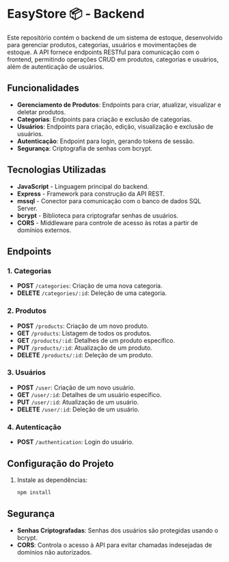 # EasyStore 📦 - Backend

Este repositório contém o backend de um sistema de estoque, desenvolvido para gerenciar produtos, categorias, usuários e movimentações de estoque. A API fornece endpoints RESTful para comunicação com o frontend, permitindo operações CRUD em produtos, categorias e usuários, além de autenticação de usuários.

## Funcionalidades

- **Gerenciamento de Produtos**: Endpoints para criar, atualizar, visualizar e deletar produtos.
- **Categorias**: Endpoints para criação e exclusão de categorias.
- **Usuários**: Endpoints para criação, edição, visualização e exclusão de usuários.
- **Autenticação**: Endpoint para login, gerando tokens de sessão.
- **Segurança**: Criptografia de senhas com bcrypt.

## Tecnologias Utilizadas

- **JavaScript** - Linguagem principal do backend.
- **Express** - Framework para construção da API REST.
- **mssql** - Conector para comunicação com o banco de dados SQL Server.
- **bcrypt** - Biblioteca para criptografar senhas de usuários.
- **CORS** - Middleware para controle de acesso às rotas a partir de domínios externos.

## Endpoints

### 1. **Categorias**
   - **POST** `/categories`: Criação de uma nova categoria.
   - **DELETE** `/categories/:id`: Deleção de uma categoria.

### 2. **Produtos**
   - **POST** `/products`: Criação de um novo produto.
   - **GET** `/products`: Listagem de todos os produtos.
   - **GET** `/products/:id`: Detalhes de um produto específico.
   - **PUT** `/products/:id`: Atualização de um produto.
   - **DELETE** `/products/:id`: Deleção de um produto.

### 3. **Usuários**
   - **POST** `/user`: Criação de um novo usuário.
   - **GET** `/user/:id`: Detalhes de um usuário específico.
   - **PUT** `/user/:id`: Atualização de um usuário.
   - **DELETE** `/user/:id`: Deleção de um usuário.

### 4. **Autenticação**
   - **POST** `/authentication`: Login do usuário.

## Configuração do Projeto

1. Instale as dependências:
   ```bash
   npm install
   ```
## Segurança

- **Senhas Criptografadas**: Senhas dos usuários são protegidas usando o bcrypt.
- **CORS**: Controla o acesso à API para evitar chamadas indesejadas de domínios não autorizados.
